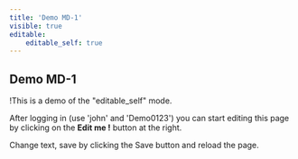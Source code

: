 ```yaml
---
title: 'Demo MD-1'
visible: true
editable:
    editable_self: true
---
```


## Demo MD-1

!This is a demo of the "editable_self" mode.

After logging in (use 'john' and 'Demo0123') you can start editing this page by clicking on the <b>Edit me !</b> button at the right.

Change text, save by clicking the Save button and reload the page.

